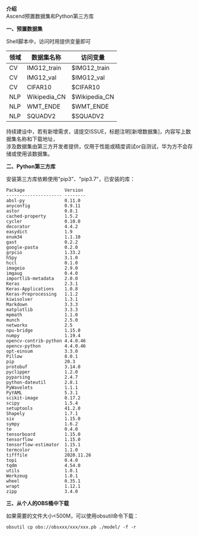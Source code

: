  **介绍**  
Ascend预置数据集和Python第三方库

 **一、预置数据集** 

Shell脚本中，访问时用提供变量即可

| 领域  | 数据集名称        | 访问变量            |
|-----|--------------|---------------|
| CV  | IMG12_train | $IMG12_train |
| CV  | IMG12_val | $IMG12_val |
| CV  | CIFAR10      | $CIFAR10      |
| NLP | Wikipedia_CN | $Wikipedia_CN |
| NLP | WMT_ENDE     | $WMT_ENDE      |
| NLP | SQUADV2      | $SQUADV2       |

持续建设中，若有新增需求，请提交ISSUE，标题注明[新增数据集]，内容写上数据集名称和下载地址，\
涉及数据集由第三方开发者提供，仅用于性能或精度调试or自测试，华为方不会存储或使用该数据集。

 **二、Python第三方库** 

安装第三方库依赖使用"pip3"、"pip3.7"，已安装的库：
```
Package               Version
--------------------- --------
absl-py               0.11.0
anyconfig             0.9.11
astor                 0.8.1
cached-property       1.5.2
cycler                0.10.0
decorator             4.4.2
easydict              1.9
enum34                1.1.10
gast                  0.2.2
google-pasta          0.2.0
grpcio                1.33.2
h5py                  3.1.0
hccl                  0.1.0
imageio               2.9.0
imgaug                0.4.0
importlib-metadata    2.0.0
Keras                 2.3.1
Keras-Applications    1.0.8
Keras-Preprocessing   1.1.2
kiwisolver            1.3.1
Markdown              3.3.3
matplotlib            3.3.3
mpmath                1.1.0
munch                 2.5.0
networkx              2.5
npu-bridge            1.15.0
numpy                 1.19.4
opencv-contrib-python 4.4.0.46
opencv-python         4.4.0.46
opt-einsum            3.3.0
Pillow                8.0.1
pip                   20.3
protobuf              3.14.0
pyclipper             1.2.0
pyparsing             2.4.7
python-dateutil       2.8.1
PyWavelets            1.1.1
PyYAML                5.3.1
scikit-image          0.17.2
scipy                 1.5.4
setuptools            41.2.0
Shapely               1.7.1
six                   1.15.0
sympy                 1.6.2
te                    0.4.0
tensorboard           1.15.0
tensorflow            1.15.0
tensorflow-estimator  1.15.1
termcolor             1.1.0
tifffile              2020.11.26
topi                  0.4.0
tqdm                  4.54.0
utils                 1.0.1
Werkzeug              1.0.1
wheel                 0.35.1
wrapt                 1.12.1
zipp                  3.4.0
```
 **三、从个人的OBS桶中下载**

如果需要的文件大小<500M，可以使用obsutil命令下载：
```
obsutil cp obs://obsxxx/xxx/xxx.pb ./model/ -f -r
``` 
